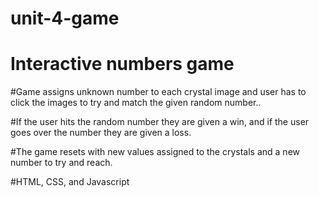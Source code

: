 # unit-4-game
# Interactive numbers game

#Game assigns unknown number to each crystal image and user has to click the images to try and match the given random number..

#If the user hits the random number they are given a win, and if the user goes over the number they are given a loss. 

#The game resets with new values assigned to the crystals and a new number to try and reach.

#HTML, CSS, and Javascript
